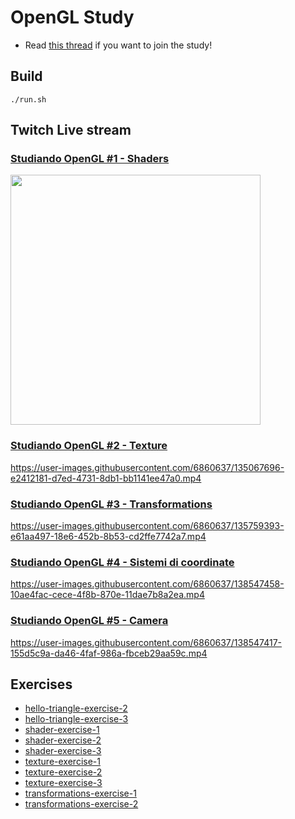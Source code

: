 # OpenGL Study

- Read [this thread](https://forum.gameloop.it/d/729-learnopengl-imparare-le-basi-della-computer-graphics) if you want to join the study!

## Build

```
./run.sh
```

## Twitch Live stream

### [Studiando OpenGL #1 - Shaders](https://www.twitch.tv/videos/1153359819)

<img width="400" src="https://user-images.githubusercontent.com/6860637/135076723-526a88c2-0eb1-4f1c-8623-51e1b49a930f.png" />

### [Studiando OpenGL #2 - Texture](https://www.twitch.tv/videos/1161484776)

https://user-images.githubusercontent.com/6860637/135067696-e2412181-d7ed-4731-8db1-bb1141ee47a0.mp4

### [Studiando OpenGL #3 - Transformations](https://www.twitch.tv/videos/1165562900)

https://user-images.githubusercontent.com/6860637/135759393-e61aa497-18e6-452b-8b53-cd2ffe7742a7.mp4

### [Studiando OpenGL #4 - Sistemi di coordinate](https://www.twitch.tv/videos/1176612944)

https://user-images.githubusercontent.com/6860637/138547458-10ae4fac-cece-4f8b-870e-11dae7b8a2ea.mp4

### [Studiando OpenGL #5 - Camera](https://www.twitch.tv/videos/1176612944)

https://user-images.githubusercontent.com/6860637/138547417-155d5c9a-da46-4faf-986a-fbceb29aa59c.mp4

## Exercises

- [hello-triangle-exercise-2](https://github.com/davcri/opengl-study/releases/tag/hello-triangle-exercise-2)
- [hello-triangle-exercise-3](https://github.com/davcri/opengl-study/releases/tag/hello-triangle-exercise-3)
- [shader-exercise-1](https://github.com/davcri/opengl-study/releases/tag/shader-exercise-1)
- [shader-exercise-2](https://github.com/davcri/opengl-study/releases/tag/shader-exercise-2)
- [shader-exercise-3](https://github.com/davcri/opengl-study/releases/tag/shader-exercise-1)
- [texture-exercise-1](https://github.com/davcri/opengl-study/releases/tag/texture-exercise-1)
- [texture-exercise-2](https://github.com/davcri/opengl-study/releases/tag/texture-exercise-2)
- [texture-exercise-3](https://github.com/davcri/opengl-study/releases/tag/texture-exercise-3)
- [transformations-exercise-1](https://github.com/davcri/opengl-study/releases/tag/transformations-exercise-1)
- [transformations-exercise-2](https://github.com/davcri/opengl-study/releases/tag/transformations-exercise-2)
